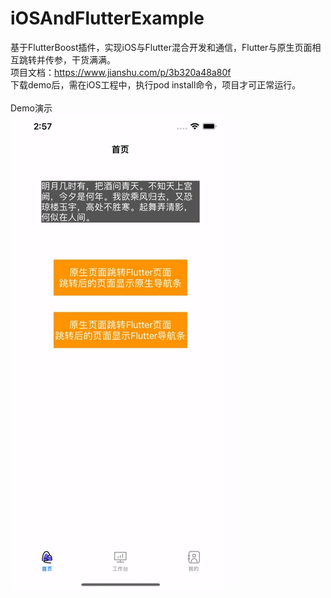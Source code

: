 # iOSAndFlutterExample
基于FlutterBoost插件，实现iOS与Flutter混合开发和通信，Flutter与原生页面相互跳转并传参，干货满满。               
项目文档：https://www.jianshu.com/p/3b320a48a80f                                                                                    
下载demo后，需在iOS工程中，执行pod install命令，项目才可正常运行。                                                                             
<br>
Demo演示                                                                                                                                                                                
![image](https://github.com/zhwIdea/iOSAndFlutterExample/blob/main/示例演示.gif)
